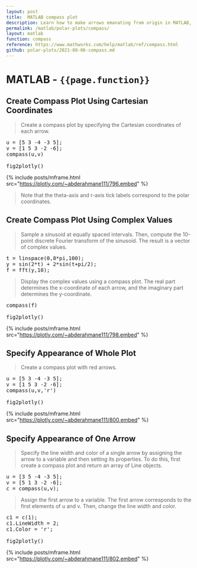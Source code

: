 ```yaml
---
layout: post
title:  MATLAB compass plot
description: Learn how to make arrows emanating from origin in MATLAB, then publish them to the Web with Plotly.
permalink: /matlab/polar-plots/compass/
layout: matlab
function: compass
reference: https://www.mathworks.com/help/matlab/ref/compass.html
github: polar-plots/2021-08-06-compass.md
---
```


# MATLAB - `{{page.function}}`

<!--------------------- EXAMPLE BREAK ------------------------->
## Create Compass Plot Using Cartesian Coordinates

> Create a compass plot by specifying the Cartesian coordinates of each arrow.

<pre class="mcode">
u = [5 3 -4 -3 5];
v = [1 5 3 -2 -6];
compass(u,v)

fig2plotly()
</pre>

{% include posts/mframe.html src="https://plotly.com/~abderahmane111/796.embed" %}

> Note that the theta-axis and r-axis tick labels correspond to the polar coordinates.

## Create Compass Plot Using Complex Values

> Sample a sinusoid at equally spaced intervals. Then, compute the 10-point discrete Fourier transform of the sinusoid. The result is a vector of complex values.


<pre class="mcode">
t = linspace(0,8*pi,100);
y = sin(2*t) + 2*sin(t+pi/2);
f = fft(y,10);
</pre>

> Display the complex values using a compass plot. The real part determines the x-coordinate of each arrow, and the imaginary part determines the y-coordinate.


<pre class="mcode">
compass(f)

fig2plotly()
</pre>

{% include posts/mframe.html src="https://plotly.com/~abderahmane111/798.embed" %}

## Specify Appearance of Whole Plot

> Create a compass plot with red arrows.

<pre class="mcode">
u = [5 3 -4 -3 5];
v = [1 5 3 -2 -6];
compass(u,v,'r')

fig2plotly()
</pre>

{% include posts/mframe.html src="https://plotly.com/~abderahmane111/800.embed" %}

## Specify Appearance of One Arrow

> Specify the line width and color of a single arrow by assigning the arrow to a variable and then setting its properties. To do this, first create a compass plot and return an array of Line objects.

<pre class="mcode">
u = [3 5 -4 -3 5];
v = [5 1 3 -2 -6];
c = compass(u,v);
</pre>

> Assign the first arrow to a variable. The first arrow corresponds to the first elements of u and v. Then, change the line width and color.

<pre class="mcode">
c1 = c(1);
c1.LineWidth = 2;
c1.Color = 'r';

fig2plotly()
</pre>

{% include posts/mframe.html src="https://plotly.com/~abderahmane111/802.embed" %}

<!-- not supported yet 
## Rotate Compass Plot

> Rotate a compass plot so that 0 degrees points up by using the view function.
>
>To do this, create a compass plot using polar coordinates. Convert the polar coordinates to Cartesian coordinates by using the pol2cart function, and then plot the converted coordinates.


<pre class="mcode">
th = linspace(0,3*pi/2,10);
r = linspace(5,20,10);
[u,v] = pol2cart(th,r);
compass(u,v)

fig2plotly()
</pre>

{% include posts/mframe.html src="https://plotly.com/~abderahmane111/804.embed" %}

> Note that 0 degrees points to the right. Rotate the theta-axis 90 degrees in a counterclockwise direction by calling view and specifying the first argument as -90. Maintain the 2-D view by specifying the second argument as 90.

<pre class="mcode">
view(-90,90)

fig2plotly()
</pre>


{% include posts/mframe.html src="https:" %} 

> Note that 0 degrees now points up.

-->

<!-- not supported yet
## Specify Axes for Compass Plot

> Starting in R2019b, you can display a tiling of plots using the tiledlayout and nexttile functions. Call the tiledlayout function to create a 1-by-2 tiled chart layout. Call the nexttile function to create an axes object and return the object as ax1. Create the left plot by passing ax1 to the compass function. Add a title to the plot by passing the axes to the title function. Repeat the process to create the right plot.

<pre class="mcode">
t = linspace(0,8*pi,100);
y = sin(2*t) + 2*sin(t+pi/2);
f = fft(y,10);
</pre>

> Display the complex values using a compass plot. The real part determines the x-coordinate of each arrow, and the imaginary part determines the y-coordinate.


<pre class="mcode">
u = [7 5 -2 -5 8];
tiledlayout(1,2)

% Left plot
ax1 = nexttile;
v1 = [3 7 5 -4 -6];
compass(ax1,u,v1)
title(ax1,'Left Plot')

% Right plot
ax2 = nexttile;
v2 = [-3 -4 -5 6 6];
compass(ax2,u,v2)
title(ax2,'Right Plot')

fig2plotly()
</pre>

{% include posts/mframe.html src="https: %}

-->
